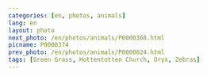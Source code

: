 ```yaml
---
categories: [en, photos, animals]
lang: en
layout: photo
next_photo: /en/photos/animals/P0000368.html
picname: P0000374
prev_photo: /en/photos/animals/P0000024.html
tags: [Green Grass, Hottentotten Church, Oryx, Zebras]
---
```

